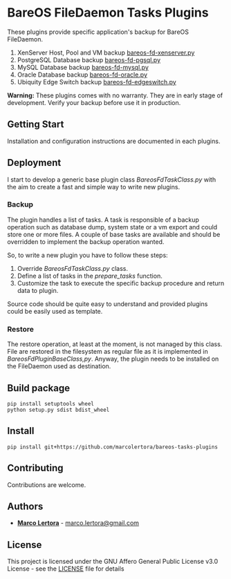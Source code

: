 # BareOS FileDaemon Tasks Plugins

These plugins provide specific application's backup for BareOS FileDaemon.

1. XenServer Host, Pool and VM backup [bareos-fd-xenserver.py](doc/xenserver.md)
2. PostgreSQL Database backup [bareos-fd-pgsql.py](doc/pgsql.md)
3. MySQL Database backup [bareos-fd-mysql.py](doc/mysql.md)
4. Oracle Database backup [bareos-fd-oracle.py](doc/oracle.md)
5. Ubiquity Edge Switch backup [bareos-fd-edgeswitch.py](doc/edgeswitch.md)

**Warning:** These plugins comes with no warranty. They are in early stage of development.
Verify your backup before use it in production.

## Getting Start

Installation and configuration instructions are documented in each plugins.

## Deployment

I start to develop a generic base plugin class *BareosFdTaskClass.py* with the aim to create a fast and
simple way to write new plugins.

### Backup

The plugin handles a list of tasks. A task is responsible of a backup operation such as database dump,
system state or a vm export and could store one or more files. A couple of base tasks are available and
should be overridden to implement the backup operation wanted.

So, to write a new plugin you have to follow these steps:

1. Override *BareosFdTaskClass.py* class.
2. Define a list of tasks in the *prepare_tasks* function.
3. Customize the task to execute the specific backup procedure and return data to plugin.

Source code should be quite easy to understand and provided plugins could be easily used as template.

### Restore

The restore operation, at least at the moment, is not managed by this class.
File are restored in the filesystem as regular file as it is implemented in *BareosFdPluginBaseClass,py*.
Anyway, the plugin needs to be installed on the FileDaemon used as destination.

## Build package
```console
pip install setuptools wheel
python setup.py sdist bdist_wheel
```

## Install
```console
pip install git+https://github.com/marcolertora/bareos-tasks-plugins
```

## Contributing

Contributions are welcome.

## Authors

* [**Marco Lertora**](https://github.com/marcolertora/) -  <marco.lertora@gmail.com>

## License

This project is licensed under the GNU Affero General Public License v3.0 License - see the [LICENSE](LICENSE.md) file for details
